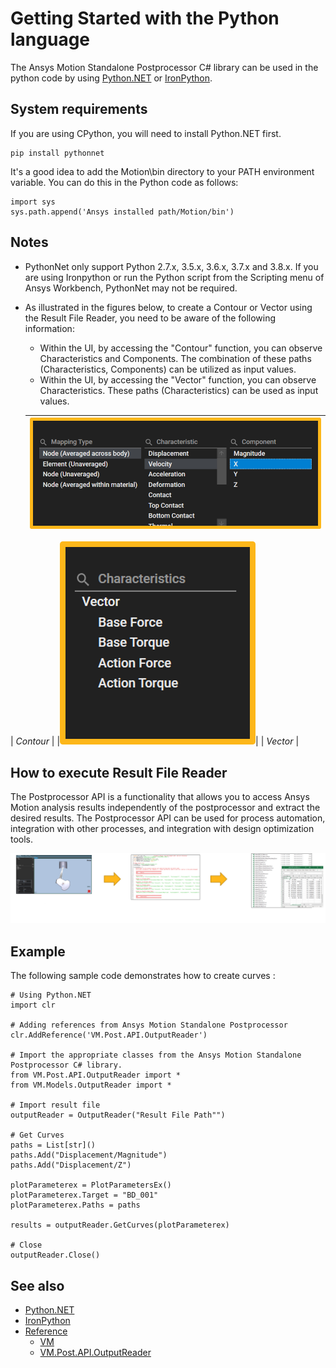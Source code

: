 # Getting Started with the Python language

The Ansys Motion Standalone Postprocessor C# library can be used in the python code by using [Python.NET](https://pythonnet.github.io/) or [IronPython](https://ironpython.net/).

## System requirements

If you are using CPython, you will need to install Python.NET first.

```
pip install pythonnet
```

It's a good idea to add the Motion\bin directory to your PATH environment variable. You can do this in the Python code as follows:

```
import sys
sys.path.append('Ansys installed path/Motion/bin')
```

## Notes

* PythonNet only support Python 2.7.x, 3.5.x, 3.6.x, 3.7.x and 3.8.x. If you are using Ironpython or run the Python script from the Scripting menu of Ansys Workbench, PythonNet may not be required.

* As illustrated in the figures below, to create a Contour or Vector using the Result File Reader, you need to be aware of the following information:
	* Within the UI, by accessing the "Contour" function, you can observe Characteristics and Components. The combination of these paths (Characteristics, Components) can be utilized as input values.
	* Within the UI, by accessing the "Vector" function, you can observe Characteristics. These paths (Characteristics) can be used as input values.
						
	|![Contour](images/Example_Contour_For_ResultFileReader.png)|
	|:--:| 
| *Contour* |
|![Vector](images/Example_Vector_For_ResultFileReader.png)|
| *Vector* |

## How to execute Result File Reader

The Postprocessor API is a functionality that allows you to access Ansys Motion analysis results independently of the postprocessor and extract the desired results. The Postprocessor API can be used for process automation, integration with other processes, and integration with design optimization tools.

![ResultFileReader](images/getting_started_resultfilereader.png)

## Example

The following sample code demonstrates how to create curves :

```
# Using Python.NET
import clr

# Adding references from Ansys Motion Standalone Postprocessor
clr.AddReference('VM.Post.API.OutputReader') 

# Import the appropriate classes from the Ansys Motion Standalone Postprocessor C# library.
from VM.Post.API.OutputReader import *
from VM.Models.OutputReader import *

# Import result file
outputReader = OutputReader("Result File Path"")

# Get Curves
paths = List[str]() 
paths.Add("Displacement/Magnitude")
paths.Add("Displacement/Z")

plotParameterex = PlotParametersEx()
plotParameterex.Target = "BD_001"
plotParameterex.Paths = paths

results = outputReader.GetCurves(plotParameterex)

# Close
outputReader.Close()
```

## See also

* [Python.NET](https://pythonnet.github.io/)
* [IronPython](https://ironpython.net/)
* [Reference](lib/VM.md)
	* [VM](lib/VM.md)	 
	* [VM.Post.API.OutputReader](lib/VM.Post.API.OutputReader.md)